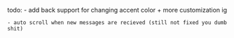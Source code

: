 todo:
    - add back support for changing accent color + more customization ig
    
    - auto scroll when new messages are recieved (still not fixed you dumb shit)